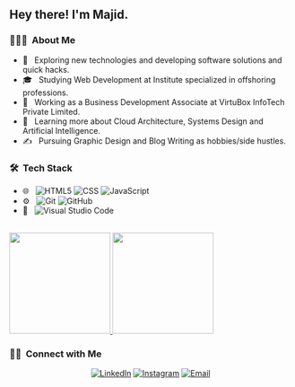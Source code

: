 <h2> Hey there! I'm Majid.</h2>

<h3> 👨🏻‍💻 &nbsp;About Me </h3>

- 🤔 &nbsp; Exploring new technologies and developing software solutions and quick hacks.
- 🎓 &nbsp; Studying Web Development at Institute specialized in offshoring professions.
- 💼 &nbsp; Working as a Business Development Associate at VirtuBox InfoTech Private Limited.
- 🌱 &nbsp; Learning more about Cloud Architecture, Systems Design and Artificial Intelligence.
- ✍️ &nbsp; Pursuing Graphic Design and Blog Writing as hobbies/side hustles.

<h3> 🛠 &nbsp;Tech Stack</h3>

- 🌐 &nbsp;
  ![HTML5](https://img.shields.io/badge/-HTML5-333333?style=flat&logo=HTML5)
  ![CSS](https://img.shields.io/badge/-CSS-333333?style=flat&logo=CSS3&logoColor=1572B6)
  ![JavaScript](https://img.shields.io/badge/-JavaScript-333333?style=flat&logo=javascript)
- ⚙️ &nbsp;
  ![Git](https://img.shields.io/badge/-Git-333333?style=flat&logo=git)
  ![GitHub](https://img.shields.io/badge/-GitHub-333333?style=flat&logo=github)
- 🔧 &nbsp;
  ![Visual Studio Code](https://img.shields.io/badge/-Visual%20Studio%20Code-333333?style=flat&logo=visual-studio-code&logoColor=007ACC)

<br/>

<a href="https://github.com/MajidALILOUCH">
  <img height="180em" src="https://github-readme-stats.vercel.app/api?username=MajidALILOUCH&theme=buefy&show_icons=true" />
  <img height="180em" src="https://github-readme-stats.vercel.app/api/top-langs/?username=MajidALILOUCH&theme=buefy&layout=compact" />
</a>

<br/>

<h3> 🤝🏻 &nbsp;Connect with Me </h3>

<p align="center">
<a href="https://www.linkedin.com/in/majid-alilouch-8a246a225/"><img alt="LinkedIn" src="https://img.shields.io/badge/LinkedIn-Majid%20Alilouch%20-blue?style=flat-square&logo=linkedin"></a>
<a href="https://www.instagram.com/majid.alilouch/"><img alt="Instagram" src="https://img.shields.io/badge/Instagram-adityavs__-blue?style=flat-square&logo=instagram"></a>
<a href="mailto:majidach2001@gmail.com"><img alt="Email" src="https://img.shields.io/badge/Email-avsingh@umass.edu-blue?style=flat-square&logo=gmail"></a>
</p>
